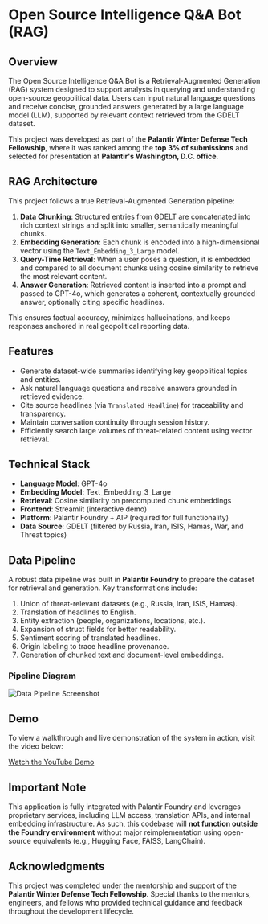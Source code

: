 # Open Source Intelligence Q&A Bot (RAG)

## Overview

The Open Source Intelligence Q&A Bot is a Retrieval-Augmented Generation (RAG) system designed to support analysts in querying and understanding open-source geopolitical data. Users can input natural language questions and receive concise, grounded answers generated by a large language model (LLM), supported by relevant context retrieved from the GDELT dataset.

This project was developed as part of the **Palantir Winter Defense Tech Fellowship**, where it was ranked among the **top 3% of submissions** and selected for presentation at **Palantir's Washington, D.C. office**.

## RAG Architecture

This project follows a true Retrieval-Augmented Generation pipeline:

1. **Data Chunking**: Structured entries from GDELT are concatenated into rich context strings and split into smaller, semantically meaningful chunks.
2. **Embedding Generation**: Each chunk is encoded into a high-dimensional vector using the `Text_Embedding_3_Large` model.
3. **Query-Time Retrieval**: When a user poses a question, it is embedded and compared to all document chunks using cosine similarity to retrieve the most relevant content.
4. **Answer Generation**: Retrieved content is inserted into a prompt and passed to GPT-4o, which generates a coherent, contextually grounded answer, optionally citing specific headlines.

This ensures factual accuracy, minimizes hallucinations, and keeps responses anchored in real geopolitical reporting data.

## Features

- Generate dataset-wide summaries identifying key geopolitical topics and entities.
- Ask natural language questions and receive answers grounded in retrieved evidence.
- Cite source headlines (via `Translated_Headline`) for traceability and transparency.
- Maintain conversation continuity through session history.
- Efficiently search large volumes of threat-related content using vector retrieval.

## Technical Stack

- **Language Model**: GPT-4o
- **Embedding Model**: Text_Embedding_3_Large
- **Retrieval**: Cosine similarity on precomputed chunk embeddings
- **Frontend**: Streamlit (interactive demo)
- **Platform**: Palantir Foundry + AIP (required for full functionality)
- **Data Source**: GDELT (filtered by Russia, Iran, ISIS, Hamas, War, and Threat topics)

## Data Pipeline

A robust data pipeline was built in **Palantir Foundry** to prepare the dataset for retrieval and generation. Key transformations include:

1. Union of threat-relevant datasets (e.g., Russia, Iran, ISIS, Hamas).
2. Translation of headlines to English.
3. Entity extraction (people, organizations, locations, etc.).
4. Expansion of struct fields for better readability.
5. Sentiment scoring of translated headlines.
6. Origin labeling to trace headline provenance.
7. Generation of chunked text and document-level embeddings.

### Pipeline Diagram

![Data Pipeline Screenshot](.pipeline.png)

## Demo

To view a walkthrough and live demonstration of the system in action, visit the video below:

[Watch the YouTube Demo](https://www.youtube.com/watch?v=79PtH75LJiU)

## Important Note

This application is fully integrated with Palantir Foundry and leverages proprietary services, including LLM access, translation APIs, and internal embedding infrastructure. As such, this codebase will **not function outside the Foundry environment** without major reimplementation using open-source equivalents (e.g., Hugging Face, FAISS, LangChain).

## Acknowledgments

This project was completed under the mentorship and support of the **Palantir Winter Defense Tech Fellowship**. Special thanks to the mentors, engineers, and fellows who provided technical guidance and feedback throughout the development lifecycle.
